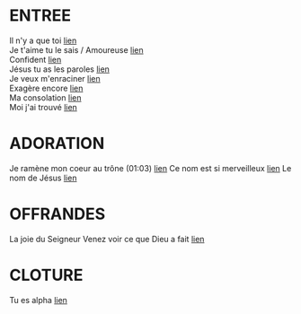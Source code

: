 # ENTREE
Il n'y a que toi [lien](https://www.youtube.com/watch?v=sTZ3D5SZ3i0)  
Je t'aime tu le sais / Amoureuse [lien](https://www.youtube.com/watch?v=1S8z8zPaotc)  
Confident [lien](https://www.youtube.com/watch?v=96xQ7sN6A34)  
Jésus tu as les paroles [lien](https://www.youtube.com/watch?v=Mn4oFz7umBo)  
Je veux m'enraciner [lien](https://www.youtube.com/watch?v=7VlR55m68Qc)  
Exagère encore [lien](https://www.youtube.com/watch?v=f9cR9-fWAiw)  
Ma consolation [lien](https://www.youtube.com/watch?v=pDqW-f2x6kI)  
Moi j'ai trouvé [lien](https://www.youtube.com/watch?v=zk9yw2qc9DA)  

# ADORATION
Je ramène mon coeur au trône (01:03) [lien](https://www.youtube.com/watch?v=UCYDFZmw-Fg)
Ce nom est si merveilleux [lien](https://www.youtube.com/watch?v=CxtgN-ncz80&t=49s)
Le nom de Jésus [lien](https://www.youtube.com/watch?v=JL9ikMmRNW8)

# OFFRANDES
La joie du Seigneur
Venez voir ce que Dieu a fait [lien](https://www.youtube.com/watch?v=Cep-14vWyIs)

# CLOTURE
Tu es alpha [lien](https://www.youtube.com/watch?v=zFqAsPiKbN0)
